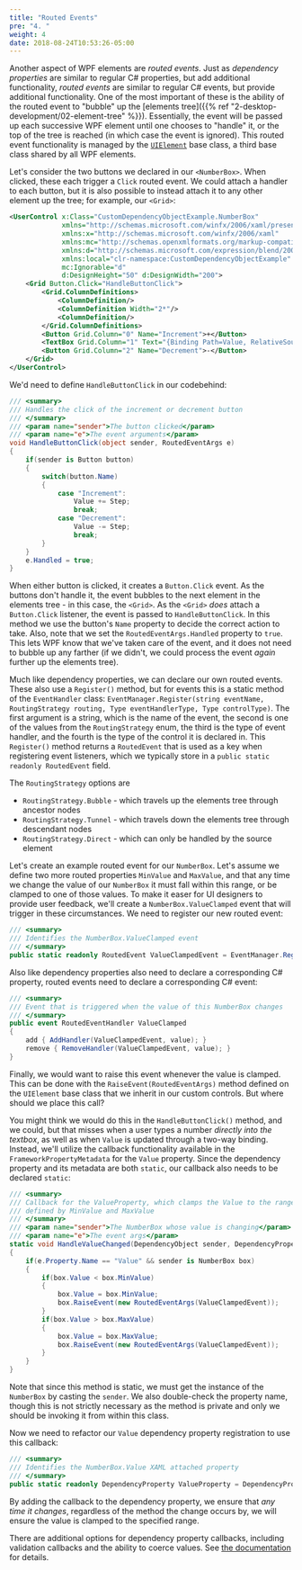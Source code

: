 ```yaml
---
title: "Routed Events"
pre: "4. "
weight: 4
date: 2018-08-24T10:53:26-05:00
---
```


Another aspect of WPF elements are _routed events_.  Just as _dependency properties_ are similar to regular C# properties, but add additional functionality, _routed events_ are similar to regular C# events, but provide additional functionality.  One of the most important of these is the ability of the routed event to "bubble" up the [elements tree]({{% ref "2-desktop-development/02-element-tree" %}}).  Essentially, the event will be passed up each successive WPF element until one chooses to "handle" it, or the top of the tree is reached (in which case the event is ignored).  This routed event functionality is managed by the [`UIElement`](https://docs.microsoft.com/en-us/dotnet/api/system.windows.uielement?view=netcore-3.1) base class, a third base class shared by all WPF elements.

Let's consider the two buttons we declared in our `<NumberBox>`.  When clicked, these each trigger a `Click` routed event.  We could attach a handler to each button, but it is also possible to instead attach it to any other element up the tree; for example, our `<Grid>`:

```xml
<UserControl x:Class="CustomDependencyObjectExample.NumberBox"
             xmlns="http://schemas.microsoft.com/winfx/2006/xaml/presentation"
             xmlns:x="http://schemas.microsoft.com/winfx/2006/xaml"
             xmlns:mc="http://schemas.openxmlformats.org/markup-compatibility/2006"
             xmlns:d="http://schemas.microsoft.com/expression/blend/2008"
             xmlns:local="clr-namespace:CustomDependencyObjectExample"
             mc:Ignorable="d"
             d:DesignHeight="50" d:DesignWidth="200">
    <Grid Button.Click="HandleButtonClick">
        <Grid.ColumnDefinitions>
            <ColumnDefinition/>
            <ColumnDefinition Width="2*"/>
            <ColumnDefinition/>
        </Grid.ColumnDefinitions>
        <Button Grid.Column="0" Name="Increment">+</Button>
        <TextBox Grid.Column="1" Text="{Binding Path=Value, RelativeSource={RelativeSource Mode=FindAncestor, AncestorType=local:NumberBox}}"/>
        <Button Grid.Column="2" Name="Decrement">-</Button>
    </Grid>
</UserControl>
```

We'd need to define `HandleButtonClick` in our codebehind:

```csharp
/// <summary>
/// Handles the click of the increment or decrement button
/// </summary>
/// <param name="sender">The button clicked</param>
/// <param name="e">The event arguments</param>
void HandleButtonClick(object sender, RoutedEventArgs e)
{
    if(sender is Button button)
    {
        switch(button.Name)
        {
            case "Increment":
                Value += Step;
                break;
            case "Decrement":
                Value -= Step;
                break;
        }
    }
    e.Handled = true;
}
```

When either button is clicked, it creates a `Button.Click` event.  As the buttons don't handle it, the event bubbles to the next element in the elements tree - in this case, the `<Grid>`.  As the `<Grid>` _does_ attach a `Button.Click` listener, the event is passed to `HandleButtonClick`.  In this method we use the button's `Name` property to decide the correct action to take.  Also, note that we set the `RoutedEventArgs.Handled` property to `true`.  This lets WPF know that we've taken care of the event, and it does not need to bubble up any farther (if we didn't, we could process the event _again_ further up the elements tree).

Much like dependency properties, we can declare our own routed events.  These also use a `Register()` method, but for events this is a static method of the `EventHandler` class:  `EventManager.Register(string eventName, RoutingStrategy routing, Type eventHandlerType, Type controlType)`.  The first argument is a string, which is the name of the event, the second is one of the values from the `RoutingStrategy` enum, the third is the type of event handler, and the fourth is the type of the control it is declared in.  This `Register()` method returns a `RoutedEvent` that is used as a key when registering event listeners, which we typically store in a `public static readonly RoutedEvent` field.

The `RoutingStrategy` options are

* `RoutingStrategy.Bubble` - which travels up the elements tree through ancestor nodes
* `RoutingStrategy.Tunnel` - which travels down the elements tree through descendant nodes
* `RoutingStrategy.Direct` - which can only be handled by the source element

Let's create an example routed event for our `NumberBox`.  Let's assume we define two more routed properties `MinValue` and `MaxValue`, and that any time we change the value of our `NumberBox` it must fall within this range, or be clamped to one of those values.  To make it easer for UI designers to provide user feedback, we'll create a `NumberBox.ValueClamped` event that will trigger in these circumstances.  We need to register our new routed event:

```csharp
/// <summary>
/// Identifies the NumberBox.ValueClamped event
/// </summary>
public static readonly RoutedEvent ValueClampedEvent = EventManager.RegisterRoutedEvent(nameof(ValueClamped), RoutingStrategy.Bubble, typeof(RoutedEventHandler), typeof(NumberBox));
```

Also like dependency properties also need to declare a corresponding C# property, routed events need to declare a corresponding C# event:

```csharp
/// <summary>
/// Event that is triggered when the value of this NumberBox changes
/// </summary>
public event RoutedEventHandler ValueClamped
{
    add { AddHandler(ValueClampedEvent, value); }
    remove { RemoveHandler(ValueClampedEvent, value); }
}
```

Finally, we would want to raise this event whenever the value is clamped.  This can be done with the `RaiseEvent(RoutedEventArgs)` method defined on the `UIElement` base class that we inherit in our custom controls.  But where should we place this call?


You might think we would do this in the `HandleButtonClick()` method, and we could, but that misses when a user types a number _directly into the textbox_, as well as when `Value` is updated through a two-way binding.  Instead, we'll utilize the callback functionality available in the `FrameworkPropertyMetadata` for the `Value` property.  Since the dependency property and its metadata are both `static`, our callback also needs to be declared `static`:

```csharp
/// <summary>
/// Callback for the ValueProperty, which clamps the Value to the range
/// defined by MinValue and MaxValue
/// </summary>
/// <param name="sender">The NumberBox whose value is changing</param>
/// <param name="e">The event args</param>
static void HandleValueChanged(DependencyObject sender, DependencyPropertyChangedEventArgs e)
{
    if(e.Property.Name == "Value" && sender is NumberBox box)
    {
        if(box.Value < box.MinValue)
        {
            box.Value = box.MinValue;
            box.RaiseEvent(new RoutedEventArgs(ValueClampedEvent));
        }
        if(box.Value > box.MaxValue)
        {
            box.Value = box.MaxValue;
            box.RaiseEvent(new RoutedEventArgs(ValueClampedEvent));
        }
    }
}
```

Note that since this method is static, we must get the instance of the `NumberBox` by casting the `sender`.  We also double-check the property name, though this is not strictly necessary as the method is private and only we should be invoking it from within this class.  

Now we need to refactor our `Value` dependency property registration to use this callback:

```csharp
/// <summary>
/// Identifies the NumberBox.Value XAML attached property
/// </summary>
public static readonly DependencyProperty ValueProperty = DependencyProperty.Register("Value", typeof(double), typeof(NumberBox), new FrameworkPropertyMetadata(0, FrameworkPropertyMetadataOptions.AffectsRender | FrameworkPropertyMetadataOptions.BindsTwoWayByDefault, HandleValueChanged));
```

By adding the callback to the dependency property, we ensure that _any time it changes_, regardless of the method the change occurs by, we will ensure the value is clamped to the specified range.  

There are additional options for dependency property callbacks, including validation callbacks and the ability to coerce values.  See [the documentation](https://docs.microsoft.com/en-us/dotnet/desktop/wpf/advanced/dependency-property-callbacks-and-validation?view=netframeworkdesktop-4.8) for details.
